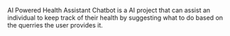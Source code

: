 AI Powered Health Assistant Chatbot is a AI project that can assist an individual to keep track of their health by suggesting what to do based on the querries the user provides it.

